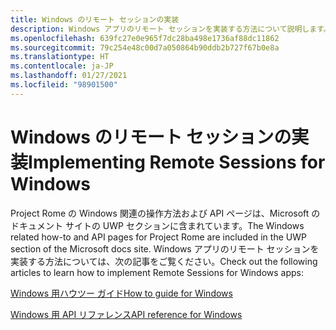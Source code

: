 ```yaml
---
title: Windows のリモート セッションの実装
description: Windows アプリのリモート セッションを実装する方法について説明します。
ms.openlocfilehash: 639fc27e0e965f7dc28ba498e1736af88dc11862
ms.sourcegitcommit: 79c254e48c00d7a050864b90ddb2b727f67b0e8a
ms.translationtype: HT
ms.contentlocale: ja-JP
ms.lasthandoff: 01/27/2021
ms.locfileid: "98901500"
---
```

# <a name="implementing-remote-sessions-for-windows"></a><span data-ttu-id="0d069-103">Windows のリモート セッションの実装</span><span class="sxs-lookup"><span data-stu-id="0d069-103">Implementing Remote Sessions for Windows</span></span>

<span data-ttu-id="0d069-104">Project Rome の Windows 関連の操作方法および API ページは、Microsoft のドキュメント サイトの UWP セクションに含まれています。</span><span class="sxs-lookup"><span data-stu-id="0d069-104">The Windows related how-to and API pages for Project Rome are included in the UWP section of the Microsoft docs site.</span></span> <span data-ttu-id="0d069-105">Windows アプリのリモート セッションを実装する方法については、次の記事をご覧ください。</span><span class="sxs-lookup"><span data-stu-id="0d069-105">Check out the following articles to learn how to implement Remote Sessions for Windows apps:</span></span>

[<span data-ttu-id="0d069-106">Windows 用ハウツー ガイド</span><span class="sxs-lookup"><span data-stu-id="0d069-106">How to guide for Windows</span></span>](/windows/uwp/launch-resume/remote-sessions)

[<span data-ttu-id="0d069-107">Windows 用 API リファレンス</span><span class="sxs-lookup"><span data-stu-id="0d069-107">API reference for Windows</span></span>](/uwp/api/windows.system.remotesystems.remotesystemsession)